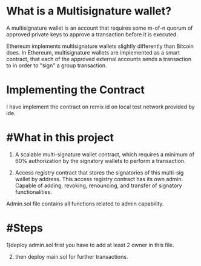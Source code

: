 # What is a Multisignature wallet?  

A multisignature wallet is an account that requires some m-of-n quorum of approved private keys to approve a transaction before it is executed.  


Ethereum implements multisignature wallets slightly differently than Bitcoin does. In Ethereum, multisignature wallets are implemented as a smart contract, that each of the approved external accounts sends a transaction to in order to "sign" a group transaction.  

Implementing the Contract
============

I have implement the contract on remix id on local test network provided by ide. 


#What in this project 
=====================

1) A scalable multi-signature wallet contract, which requires a minimum of 60% authorization by the signatory wallets to perform a transaction. 

2) Access registry contract that stores the signatories of this multi-sig wallet by address. This access registry contract has its own admin. Capable of adding, revoking, renouncing, and transfer of signatory functionalities.



Admin.sol file contains all functions related to admin capability.  

#Steps 
=======

1)deploy admin.sol frist you have to add at least 2 owner in this file. 


2) then deploy main.sol for further transactions.
